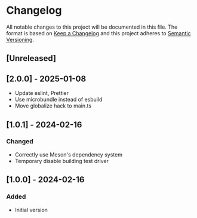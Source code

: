 # Changelog

All notable changes to this project will be documented in this file. The format is based on [Keep a Changelog](https://keepachangelog.com/en/1.1.0/) and this project adheres to [Semantic Versioning](https://semver.org/spec/v2.0.0.html).

## [Unreleased]

## [2.0.0] - 2025-01-08

- Update eslint, Prettier
- Use microbundle instead of esbuild
- Move globalize hack to main.ts

## [1.0.1] - 2024-02-16

### Changed

- Correctly use Meson's dependency system
- Temporary disable building test driver

## [1.0.0] - 2024-02-16

### Added

- Initial version
